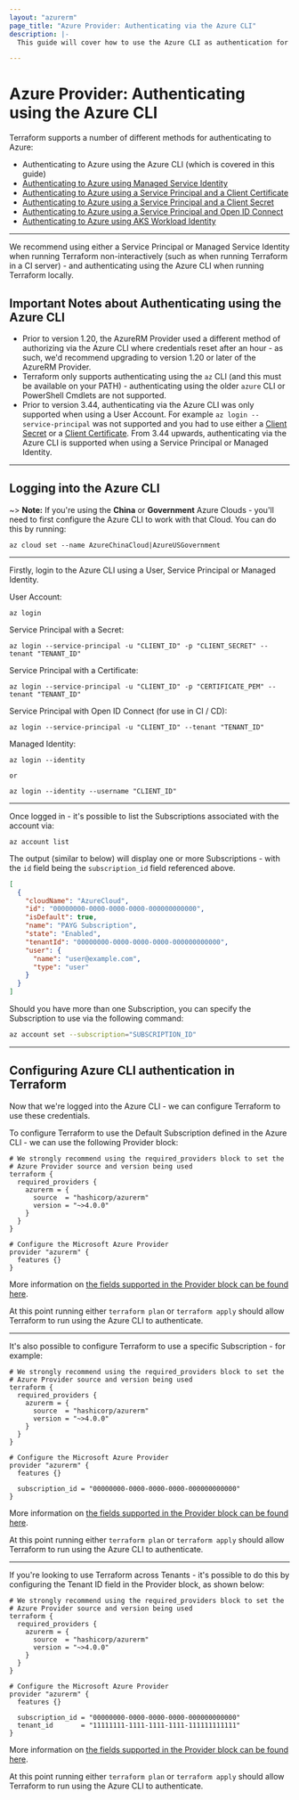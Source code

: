 ```yaml
---
layout: "azurerm"
page_title: "Azure Provider: Authenticating via the Azure CLI"
description: |-
  This guide will cover how to use the Azure CLI as authentication for the Azure Provider.

---
```


# Azure Provider: Authenticating using the Azure CLI

Terraform supports a number of different methods for authenticating to Azure:

* Authenticating to Azure using the Azure CLI (which is covered in this guide)
* [Authenticating to Azure using Managed Service Identity](managed_service_identity.html)
* [Authenticating to Azure using a Service Principal and a Client Certificate](service_principal_client_certificate.html)
* [Authenticating to Azure using a Service Principal and a Client Secret](service_principal_client_secret.html)
* [Authenticating to Azure using a Service Principal and Open ID Connect](service_principal_oidc.html)
* [Authenticating to Azure using AKS Workload Identity](aks_workload_identity.html)

---

We recommend using either a Service Principal or Managed Service Identity when running Terraform non-interactively (such as when running Terraform in a CI server) - and authenticating using the Azure CLI when running Terraform locally.

## Important Notes about Authenticating using the Azure CLI

* Prior to version 1.20, the AzureRM Provider used a different method of authorizing via the Azure CLI where credentials reset after an hour - as such, we'd recommend upgrading to version 1.20 or later of the AzureRM Provider.
* Terraform only supports authenticating using the `az` CLI (and this must be available on your PATH) - authenticating using the older `azure` CLI or PowerShell Cmdlets are not supported.
* Prior to version 3.44, authenticating via the Azure CLI was only supported when using a User Account. For example `az login --service-principal` was not supported and you had to use either a [Client Secret](service_principal_client_secret.html) or a [Client Certificate](service_principal_client_certificate.html). From 3.44 upwards, authenticating via the Azure CLI is supported when using a Service Principal or Managed Identity.

---

## Logging into the Azure CLI

~> **Note:** If you're using the **China** or **Government** Azure Clouds - you'll need to first configure the Azure CLI to work with that Cloud.  You can do this by running:

```shell
az cloud set --name AzureChinaCloud|AzureUSGovernment
```

---

Firstly, login to the Azure CLI using a User, Service Principal or Managed Identity.

User Account:

```shell
az login
```

Service Principal with a Secret:

```shell
az login --service-principal -u "CLIENT_ID" -p "CLIENT_SECRET" --tenant "TENANT_ID"
```

Service Principal with a Certificate:

```shell
az login --service-principal -u "CLIENT_ID" -p "CERTIFICATE_PEM" --tenant "TENANT_ID"
```

Service Principal with Open ID Connect (for use in CI / CD):

```shell
az login --service-principal -u "CLIENT_ID" --tenant "TENANT_ID"
```

Managed Identity:

```shell
az login --identity

or

az login --identity --username "CLIENT_ID"
```

---

Once logged in - it's possible to list the Subscriptions associated with the account via:

```shell
az account list
```

The output (similar to below) will display one or more Subscriptions - with the `id` field being the `subscription_id` field referenced above.

```json
[
  {
    "cloudName": "AzureCloud",
    "id": "00000000-0000-0000-0000-000000000000",
    "isDefault": true,
    "name": "PAYG Subscription",
    "state": "Enabled",
    "tenantId": "00000000-0000-0000-0000-000000000000",
    "user": {
      "name": "user@example.com",
      "type": "user"
    }
  }
]
```

Should you have more than one Subscription, you can specify the Subscription to use via the following command:

```bash
az account set --subscription="SUBSCRIPTION_ID"
```

---

## Configuring Azure CLI authentication in Terraform

Now that we're logged into the Azure CLI - we can configure Terraform to use these credentials.

To configure Terraform to use the Default Subscription defined in the Azure CLI - we can use the following Provider block:

```hcl
# We strongly recommend using the required_providers block to set the
# Azure Provider source and version being used
terraform {
  required_providers {
    azurerm = {
      source  = "hashicorp/azurerm"
      version = "~>4.0.0"
    }
  }
}

# Configure the Microsoft Azure Provider
provider "azurerm" {
  features {}
}
```

More information on [the fields supported in the Provider block can be found here](../index.html#argument-reference).

At this point running either `terraform plan` or `terraform apply` should allow Terraform to run using the Azure CLI to authenticate.

---

It's also possible to configure Terraform to use a specific Subscription - for example:

```hcl
# We strongly recommend using the required_providers block to set the
# Azure Provider source and version being used
terraform {
  required_providers {
    azurerm = {
      source  = "hashicorp/azurerm"
      version = "~>4.0.0"
    }
  }
}

# Configure the Microsoft Azure Provider
provider "azurerm" {
  features {}

  subscription_id = "00000000-0000-0000-0000-000000000000"
}
```

More information on [the fields supported in the Provider block can be found here](../index.html#argument-reference).

At this point running either `terraform plan` or `terraform apply` should allow Terraform to run using the Azure CLI to authenticate.

---

If you're looking to use Terraform across Tenants - it's possible to do this by configuring the Tenant ID field in the Provider block, as shown below:

```hcl
# We strongly recommend using the required_providers block to set the
# Azure Provider source and version being used
terraform {
  required_providers {
    azurerm = {
      source  = "hashicorp/azurerm"
      version = "~>4.0.0"
    }
  }
}

# Configure the Microsoft Azure Provider
provider "azurerm" {
  features {}

  subscription_id = "00000000-0000-0000-0000-000000000000"
  tenant_id       = "11111111-1111-1111-1111-111111111111"
}
```

More information on [the fields supported in the Provider block can be found here](../index.html#argument-reference).

At this point running either `terraform plan` or `terraform apply` should allow Terraform to run using the Azure CLI to authenticate.
